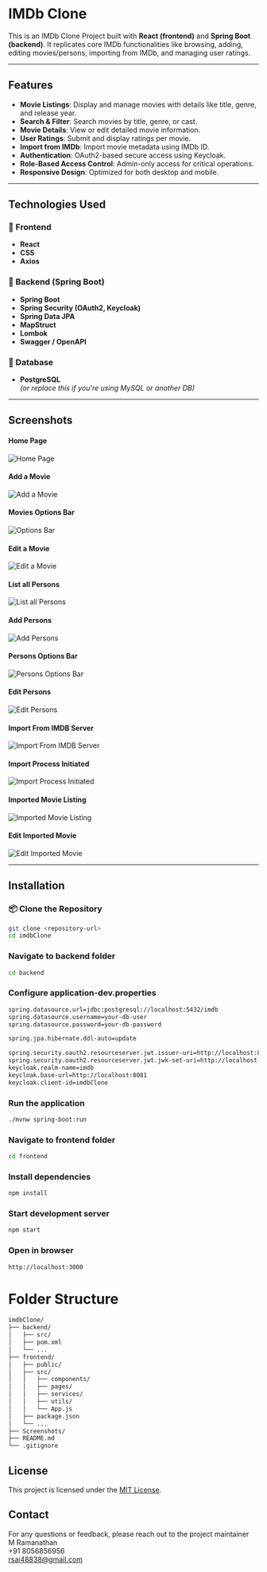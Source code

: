 # IMDb Clone

This is an IMDb Clone Project built with **React (frontend)** and **Spring Boot (backend)**. It replicates core IMDb functionalities like browsing, adding, editing movies/persons, importing from IMDb, and managing user ratings.

---

## Features

- **Movie Listings**: Display and manage movies with details like title, genre, and release year.
- **Search & Filter**: Search movies by title, genre, or cast.
- **Movie Details**: View or edit detailed movie information.
- **User Ratings**: Submit and display ratings per movie.
- **Import from IMDb**: Import movie metadata using IMDb ID.
- **Authentication**: OAuth2-based secure access using Keycloak.
- **Role-Based Access Control**: Admin-only access for critical operations.
- **Responsive Design**: Optimized for both desktop and mobile.

---

## Technologies Used

### 🔹 Frontend

- **React**
- **CSS**
- **Axios**

### 🔹 Backend (Spring Boot)

- **Spring Boot**
- **Spring Security (OAuth2, Keycloak)**
- **Spring Data JPA**
- **MapStruct**
- **Lombok**
- **Swagger / OpenAPI**

### 🔹 Database

- **PostgreSQL**  
  _(or replace this if you're using MySQL or another DB)_

---

## Screenshots

#### Home Page
![Home Page](./Screenshots/List%20Movies.png)

#### Add a Movie
![Add a Movie](./Screenshots/Add%20Movie.png)

#### Movies Options Bar
![Options Bar](./Screenshots/Options%20Bar.png)

#### Edit a Movie
![Edit a Movie](./Screenshots/Edit%20Movie.png)

#### List all Persons
![List all Persons](./Screenshots/Persons%20Listing.png)

#### Add Persons
![Add Persons](./Screenshots/Add%20Persons.png)

#### Persons Options Bar
![Persons Options Bar](./Screenshots/Persons%20Options%20Bar.png)

#### Edit Persons
![Edit Persons](./Screenshots/Edit%20Persons.png)

#### Import From IMDB Server
![Import From IMDB Server](./Screenshots/Import%20From%20IMDB%20Server.png)

#### Import Process Initiated
![Import Process Initiated](./Screenshots/Import%20Process%20Initiated.png)

#### Imported Movie Listing
![Imported Movie Listing](./Screenshots/Imported%20Movie%20Listing.png)

#### Edit Imported Movie 
![Edit Imported Movie](./Screenshots/Edit%20Imported%20Movie.png)

---

## Installation

### 📦 Clone the Repository

```bash
git clone <repository-url>
cd imdbClone
```

### Navigate to backend folder
```bash
cd backend
```
### Configure application-dev.properties
```bash
spring.datasource.url=jdbc:postgresql://localhost:5432/imdb
spring.datasource.username=your-db-user
spring.datasource.password=your-db-password

spring.jpa.hibernate.ddl-auto=update

spring.security.oauth2.resourceserver.jwt.issuer-uri=http://localhost:8081/realms/imdb
spring.security.oauth2.resourceserver.jwt.jwk-set-uri=http://localhost:8081/realms/imdb/protocol/openid-connect/certs
keycloak.realm-name=imdb
keycloak.base-url=http://localhost:8081
keycloak.client-id=imdbClone
```
### Run the application
```bash
./mvnw spring-boot:run
```

###  Navigate to frontend folder
```bash
cd frontend
```
### Install dependencies
```bash
npm install
```
### Start development server
```bash
npm start
```
### Open in browser
```bash
http://localhost:3000
```

# Folder Structure
```bash
imdbClone/
├── backend/
│   ├── src/
│   ├── pom.xml
│   └── ...
├── frontend/
│   ├── public/
│   ├── src/
│   │   ├── components/
│   │   ├── pages/
│   │   ├── services/
│   │   ├── utils/
│   │   └── App.js
│   ├── package.json
│   └── ...
├── Screenshots/
├── README.md
└── .gitignore
```

## License

This project is licensed under the [MIT License](LICENSE).

## Contact

For any questions or feedback, please reach out to the project maintainer  
M Ramanathan   
+91 8056856956   
rsai48838@gmail.com  